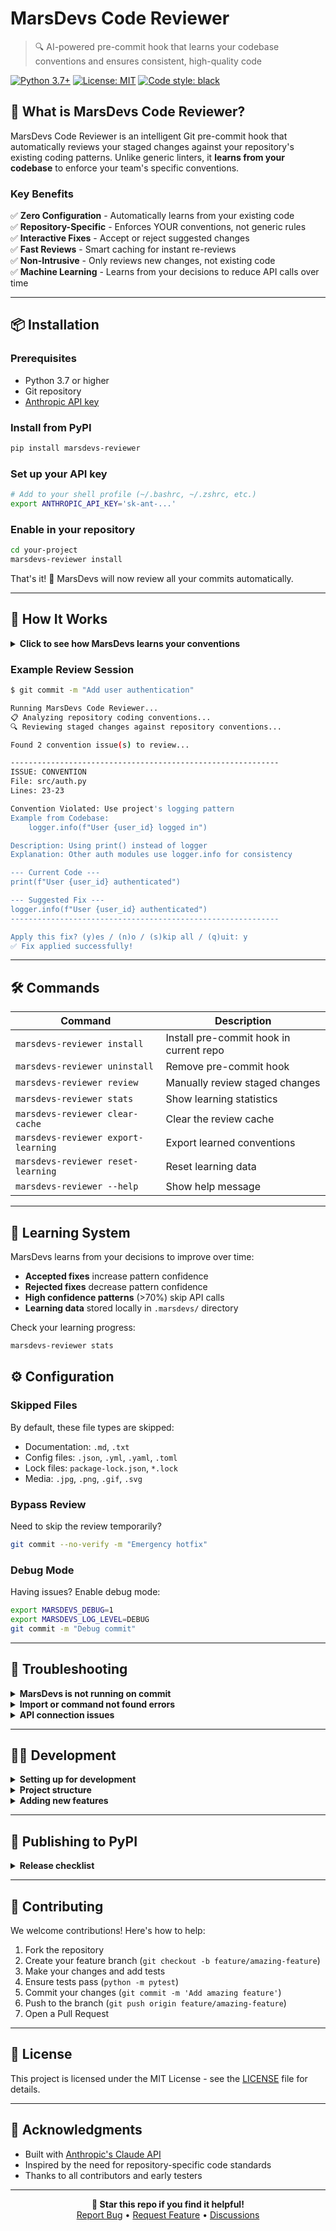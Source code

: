 # MarsDevs Code Reviewer

> 🔍 AI-powered pre-commit hook that learns your codebase conventions and ensures consistent, high-quality code

[![Python 3.7+](https://img.shields.io/badge/python-3.7+-blue.svg)](https://www.python.org/downloads/)
[![License: MIT](https://img.shields.io/badge/License-MIT-yellow.svg)](https://opensource.org/licenses/MIT)
[![Code style: black](https://img.shields.io/badge/code%20style-black-000000.svg)](https://github.com/psf/black)

## 🚀 What is MarsDevs Code Reviewer?

MarsDevs Code Reviewer is an intelligent Git pre-commit hook that automatically reviews your staged changes against your repository's existing coding patterns. Unlike generic linters, it **learns from your codebase** to enforce your team's specific conventions.

### Key Benefits

✅ **Zero Configuration** - Automatically learns from your existing code  
✅ **Repository-Specific** - Enforces YOUR conventions, not generic rules  
✅ **Interactive Fixes** - Accept or reject suggested changes  
✅ **Fast Reviews** - Smart caching for instant re-reviews  
✅ **Non-Intrusive** - Only reviews new changes, not existing code  
✅ **Machine Learning** - Learns from your decisions to reduce API calls over time  

---

## 📦 Installation

### Prerequisites

- Python 3.7 or higher
- Git repository
- [Anthropic API key](https://console.anthropic.com)

### Install from PyPI

```bash
pip install marsdevs-reviewer
```

### Set up your API key

```bash
# Add to your shell profile (~/.bashrc, ~/.zshrc, etc.)
export ANTHROPIC_API_KEY='sk-ant-...'
```

### Enable in your repository

```bash
cd your-project
marsdevs-reviewer install
```

That's it! 🎉 MarsDevs will now review all your commits automatically.

---

## 🎯 How It Works

<details>
<summary><b>Click to see how MarsDevs learns your conventions</b></summary>

1. **Analyzes Your Repository** - Finds similar files to understand patterns
2. **Reads Config Files** - Checks `.editorconfig`, `.eslintrc`, `pyproject.toml`, etc.
3. **Reviews Only Changes** - Focuses on new/modified lines in staged files
4. **Suggests Fixes** - Provides corrections that match your codebase style

</details>

### Example Review Session

```bash
$ git commit -m "Add user authentication"

Running MarsDevs Code Reviewer...
📋 Analyzing repository coding conventions...
🔍 Reviewing staged changes against repository conventions...

Found 2 convention issue(s) to review...

------------------------------------------------------------
ISSUE: CONVENTION
File: src/auth.py
Lines: 23-23

Convention Violated: Use project's logging pattern
Example from Codebase:
    logger.info(f"User {user_id} logged in")

Description: Using print() instead of logger
Explanation: Other auth modules use logger.info for consistency

--- Current Code ---
print(f"User {user_id} authenticated")

--- Suggested Fix ---
logger.info(f"User {user_id} authenticated")
------------------------------------------------------------

Apply this fix? (y)es / (n)o / (s)kip all / (q)uit: y
✅ Fix applied successfully!
```

---

## 🛠️ Commands

| Command | Description |
|---------|-------------|
| `marsdevs-reviewer install` | Install pre-commit hook in current repo |
| `marsdevs-reviewer uninstall` | Remove pre-commit hook |
| `marsdevs-reviewer review` | Manually review staged changes |
| `marsdevs-reviewer stats` | Show learning statistics |
| `marsdevs-reviewer clear-cache` | Clear the review cache |
| `marsdevs-reviewer export-learning` | Export learned conventions |
| `marsdevs-reviewer reset-learning` | Reset learning data |
| `marsdevs-reviewer --help` | Show help message |

---

## 🧠 Learning System

MarsDevs learns from your decisions to improve over time:

- **Accepted fixes** increase pattern confidence
- **Rejected fixes** decrease pattern confidence  
- **High confidence patterns** (>70%) skip API calls
- **Learning data** stored locally in `.marsdevs/` directory

Check your learning progress:
```bash
marsdevs-reviewer stats
```

## ⚙️ Configuration

### Skipped Files

By default, these file types are skipped:
- Documentation: `.md`, `.txt`
- Config files: `.json`, `.yml`, `.yaml`, `.toml`
- Lock files: `package-lock.json`, `*.lock`
- Media: `.jpg`, `.png`, `.gif`, `.svg`

### Bypass Review

Need to skip the review temporarily?

```bash
git commit --no-verify -m "Emergency hotfix"
```

### Debug Mode

Having issues? Enable debug mode:

```bash
export MARSDEVS_DEBUG=1
export MARSDEVS_LOG_LEVEL=DEBUG
git commit -m "Debug commit"
```

---

## 🐛 Troubleshooting

<details>
<summary><b>MarsDevs is not running on commit</b></summary>

```bash
# Check if hook is installed
ls -la .git/hooks/pre-commit

# Make hook executable
chmod +x .git/hooks/pre-commit

# Check Git hooks path
git config core.hooksPath
```
</details>

<details>
<summary><b>Import or command not found errors</b></summary>

```bash
# Verify installation
pip show marsdevs-reviewer

# Reinstall
pip install --upgrade marsdevs-reviewer

# Check Python path
which python3
which marsdevs-reviewer
```
</details>

<details>
<summary><b>API connection issues</b></summary>

```bash
# Verify API key is set
echo $ANTHROPIC_API_KEY

# Test API connection
curl https://api.anthropic.com/v1/messages \
  -H "x-api-key: $ANTHROPIC_API_KEY" \
  -H "anthropic-version: 2023-06-01"
```
</details>

---

## 👨‍💻 Development

<details>
<summary><b>Setting up for development</b></summary>

```bash
# Clone and setup
git clone http://github.com/marsdevs-com/marsdevs-reviewer/
cd marsdevs-reviewer
python3 -m venv venv
source venv/bin/activate
pip install -e .

# Run tests
python -m pytest tests/ -v

# Enable debug logging
export MARSDEVS_DEBUG=1
```
</details>

<details>
<summary><b>Project structure</b></summary>

```
marsdevs_reviewer/
├── __init__.py          # Package metadata
├── reviewer.py          # Core review logic
├── cli.py              # Command-line interface
├── debug.py            # Debug utilities
└── learning/           # Machine learning system
    ├── __init__.py
    ├── learning_manager.py    # Manages persistent storage
    ├── convention_extractor.py # Extracts patterns
    ├── pattern_matcher.py     # Matches against learned patterns
    └── models.py             # Data structures
```
</details>

<details>
<summary><b>Adding new features</b></summary>

```python
# Add new review check in reviewer.py
def review_code_with_conventions(diff, files, conventions_context):
    prompt = f"""...existing prompt...
    
    6. **Security Issues**: Check for exposed secrets or API keys
    """

# Add new CLI command in cli.py
def stats_command():
    """Show review statistics."""
    # Implementation

# Register in main()
parser.add_argument('command', 
    choices=['install', 'uninstall', 'review', 'clear-cache', 'stats'])
```
</details>

---

## 📝 Publishing to PyPI

<details>
<summary><b>Release checklist</b></summary>

1. **Update version** in `__init__.py`, `setup.py`, and `pyproject.toml`
2. **Run tests**: `python -m pytest tests/`
3. **Build package**: `python -m build`
4. **Test on TestPyPI**: `python -m twine upload --repository testpypi dist/*`
5. **Release**: `python -m twine upload dist/*`
6. **Tag release**: `git tag -a v1.1.0 -m "Release v1.1.0"`
</details>

---

## 🤝 Contributing

We welcome contributions! Here's how to help:

1. Fork the repository
2. Create your feature branch (`git checkout -b feature/amazing-feature`)
3. Make your changes and add tests
4. Ensure tests pass (`python -m pytest`)
5. Commit your changes (`git commit -m 'Add amazing feature'`)
6. Push to the branch (`git push origin feature/amazing-feature`)
7. Open a Pull Request

---

## 📄 License

This project is licensed under the MIT License - see the [LICENSE](LICENSE) file for details.

---

## 🙏 Acknowledgments

- Built with [Anthropic's Claude API](https://www.anthropic.com)
- Inspired by the need for repository-specific code standards
- Thanks to all contributors and early testers

---

<p align="center">
  <b>🌟 Star this repo if you find it helpful!</b><br>
  <a href="http://github.com/marsdevs-com/marsdevs-reviewer/issues">Report Bug</a> •
  <a href="http://github.com/marsdevs-com/marsdevs-reviewer/issues">Request Feature</a> •
  <a href="http://github.com/marsdevs-com/marsdevs-reviewer/discussions">Discussions</a>
</p>